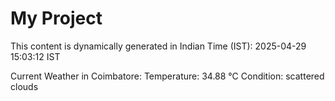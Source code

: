 # My Project

This content is dynamically generated in Indian Time (IST): 2025-04-29 15:03:12 IST


Current Weather in Coimbatore:
Temperature: 34.88 °C
Condition: scattered clouds
